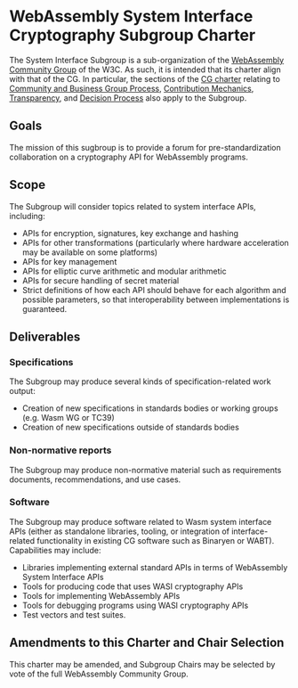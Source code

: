 # WebAssembly System Interface Cryptography Subgroup Charter

The System Interface Subgroup is a sub-organization of the
[WebAssembly Community Group](https://www.w3.org/community/webassembly/) of the W3C.
As such, it is intended that its charter align with that of the CG. In particular, 
the sections of the [CG charter](https://webassembly.github.io/cg-charter/) relating to
[Community and Business Group Process](https://webassembly.github.io/cg-charter/#process),
[Contribution Mechanics](https://webassembly.github.io/cg-charter/#contrib),
[Transparency](https://webassembly.github.io/cg-charter/#transparency), and
[Decision Process](https://webassembly.github.io/cg-charter/#decision) also apply to the Subgroup.

## Goals

The mission of this sugbroup is to provide a forum for pre-standardization
collaboration on a cryptography API for WebAssembly programs.

## Scope

The Subgroup will consider topics related to system interface APIs, including:

- APIs for encryption, signatures, key exchange and hashing
- APIs for other transformations
  (particularly where hardware acceleration may be available on some platforms)
- APIs for key management
- APIs for elliptic curve arithmetic and modular arithmetic
- APIs for secure handling of secret material
- Strict definitions of how each API should behave for each algorithm and
  possible parameters, so that interoperability between implementations is
  guaranteed.

## Deliverables

### Specifications
The Subgroup may produce several kinds of specification-related work output:
- Creation of new specifications in standards bodies or working
groups (e.g. Wasm WG or TC39)
- Creation of new specifications outside of standards bodies

### Non-normative reports
The Subgroup may produce non-normative material such as requirements
documents, recommendations, and use cases.

### Software
The Subgroup may produce software related to Wasm system interface APIs (either
as standalone libraries, tooling, or integration of interface-related
functionality in existing CG software such as Binaryen or WABT). Capabilities may
include:
- Libraries implementing external standard APIs in terms of WebAssembly
  System Interface APIs
- Tools for producing code that uses WASI cryptography APIs
- Tools for implementing WebAssembly APIs
- Tools for debugging programs using WASI cryptography APIs
- Test vectors and test suites.

## Amendments to this Charter and Chair Selection

This charter may be amended, and Subgroup Chairs may be selected by vote of the full
WebAssembly Community Group.


